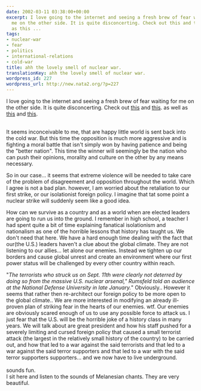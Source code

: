 ```yaml
---
date: 2002-03-11 03:38:00+00:00
excerpt: I love going to the internet and seeing a fresh brew of fear waiting for
  me on the other side. It is quite disconcerting. Check out this and this. as well
  as this ...
tags:
- nuclear-war
- fear
- politics
- international-relations
- cold-war
title: ahh the lovely smell of nuclear war.
translationKey: ahh the lovely smell of nuclear war.
wordpress_id: 227
wordpress_url: http://new.nata2.org/?p=227
---
```


I love going to the internet and seeing a fresh brew of fear waiting for me on the other side. It is quite disconcerting. Check out <a href="http://www.latimes.com/news/opinion/la-op-arkinmar10.story">this</a> and <a href="http://www.nytimes.com/2002/03/10/international/10NUKE.html">this</a>. as well as <a href="http://news.bbc.co.uk/hi/english/world/americas/newsid_1864000/1864173.stm">this</a> and <a href="http://slashdot.org/article.pl?sid=02/03/10/0153216&mode=nested&tid=103&threshold=3">this</a>. <br/><br/>

It seems inconceivable to me, that are happy little world is sent back into the cold war. But this time the opposition is much more aggressive and is fighting a moral battle that isn't simply won by having patience and being the "better nation". This time the winner will seemingly be the nation who can push their opinions, morality and culture on the other by any means necessary. <br/>

So in our case... it seems that extreme violence will be needed to take care of the problem of disagreement and opposition throughout the world. Which I agree is not a bad plan. however, I am worried about the retaliation to our first strike, or our isolationist foreign policy. I imagine that tat some point a nuclear strike will suddenly seem like a good idea. <br/>

How can we survive as a country and as a world when are elected leaders are going to run us into the ground. I remember in high school, a teacher I had spent quite a bit of time explaining fanatical isolationism and nationalism as one of the horrible lessons that history has taught us. We don't need that here. We have a hard enough time dealing with the fact that our(the U.S.) leaders haven't a clue about the global climate. They are not listening to our allies... let alone our enemies. Instead we tighten up our borders and cause global unrest and create an environment where our first power status will be challenged by every other country within reach. <br/>

"<i>The terrorists who struck us on Sept. 11th were clearly not deterred by doing so from the massive U.S. nuclear arsenal," Rumsfeld told an audience at the National Defense University in late January.</i>" Obviously.. However it seems that rather then re-architect our foreign policy to be more open to the global climate.. We are more interested in modifying an already ill-proven plan of striking fear in the hearts of our enemies. wtf. Our enemies are obviously scared enough of us to use any possible force to attack us. I just fear that the U.S. will be the horrible joke of a history class in many years. We will talk about are great president and how his staff pushed for a severely limiting and cursed foreign policy that caused a small terrorist attack (the largest in the relatively small history of the country) to be carried out, and how that led to a war against the said terrorists and that led to a war against the said terror supporters and that led to a war with the said terror supporters supporters... and we now have to live underground. <br/><br/>
sounds fun.
<br/>I sit here and listen to the sounds of Melanesian chants. They are very beautiful.